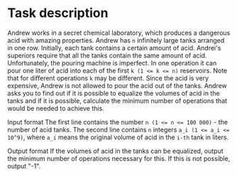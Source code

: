 # Task description

Andrew works in a secret chemical laboratory, which produces a dangerous acid with amazing properties.
Andrew has `n` infinitely large tanks arranged in one row.
Initially, each tank contains a certain amount of acid.
Andrei's superiors require that all the tanks contain the same amount of acid.
Unfortunately, the pouring machine is imperfect.
In one operation it can pour one liter of acid into each of the first `k (1 <= k <= n)` reservoirs.
Note that for different operations `k` may be different. Since the acid is very expensive,
Andrew is not allowed to pour the acid out of the tanks.
Andrew asks you to find out if it is possible to equalize the volumes of acid in the tanks
and if it is possible, calculate the minimum number of operations that would be needed to achieve this.

Input format
The first line contains the number `n (1 <= n <= 100 000)` - the number of acid tanks.
The second line contains `n` integers `a_i (1 <= a_i <= 10^9)`,
where `a_i` means the original volume of acid in the `i-th` tank in liters.

Output format
If the volumes of acid in the tanks can be equalized, output the minimum number of operations necessary for this.
If this is not possible, output "-1".
